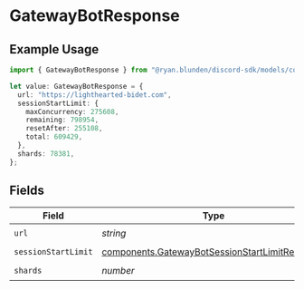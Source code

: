 # GatewayBotResponse

## Example Usage

```typescript
import { GatewayBotResponse } from "@ryan.blunden/discord-sdk/models/components";

let value: GatewayBotResponse = {
  url: "https://lighthearted-bidet.com",
  sessionStartLimit: {
    maxConcurrency: 275608,
    remaining: 798954,
    resetAfter: 255108,
    total: 609429,
  },
  shards: 78381,
};
```

## Fields

| Field                                                                                                            | Type                                                                                                             | Required                                                                                                         | Description                                                                                                      |
| ---------------------------------------------------------------------------------------------------------------- | ---------------------------------------------------------------------------------------------------------------- | ---------------------------------------------------------------------------------------------------------------- | ---------------------------------------------------------------------------------------------------------------- |
| `url`                                                                                                            | *string*                                                                                                         | :heavy_check_mark:                                                                                               | N/A                                                                                                              |
| `sessionStartLimit`                                                                                              | [components.GatewayBotSessionStartLimitResponse](../../models/components/gatewaybotsessionstartlimitresponse.md) | :heavy_check_mark:                                                                                               | N/A                                                                                                              |
| `shards`                                                                                                         | *number*                                                                                                         | :heavy_check_mark:                                                                                               | N/A                                                                                                              |